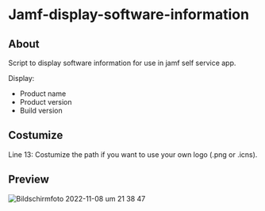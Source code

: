 # Jamf-display-software-information

## About
Script to display software information for use in jamf self service app.

Display: 
* Product name
* Product version
* Build version


## Costumize

Line 13: Costumize the path if you want to use your own logo (.png or .icns). 


## Preview
![Bildschirm­foto 2022-11-08 um 21 38 47](https://user-images.githubusercontent.com/89163370/200670755-ca2f3dce-418b-4eea-b3cd-a475ed038bb0.png)
